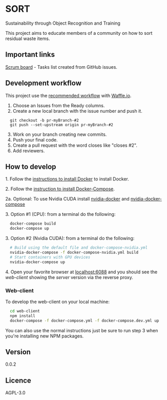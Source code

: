 # SORT
Sustainability through Object Recognition and Training

This project aims to educate members of a community on how to sort residual waste items.

## Important links
[Scrum board](https://waffle.io/SORT-ETS/SORT) - Tasks list created from GitHub issues.

## Development workflow
This project use the [recommended workflow](https://github.com/waffleio/waffle.io/wiki/Recommended-Workflow-Using-Pull-Requests-&-Automatic-Work-Tracking) with [Waffle.io](https://waffle.io/SORT-ETS/SORT).

1. Choose an Issues from the Ready columns.
2. Create a new local branch with the issue number and push it.

  ```
  	git checkout -b pr-myBranch-#2
  	git push --set-upstream origin pr-myBranch-#2
  ```
3. Work on your branch creating new commits.
4. Push your final code.
5. Create a pull request with the word closes like "closes #2".
6. Add reviewers.

## How to develop

1\. Follow the [instructions to install Docker](https://docs.docker.com/engine/installation/) to install Docker.

2\. Follow the [instruction to install Docker-Compose](https://docs.docker.com/compose/install/).

2a\. Optional: To use Nvidia CUDA install [nvidia-docker](https://github.com/NVIDIA/nvidia-docker#quick-start) and [nvidia-docker-compose](https://github.com/eywalker/nvidia-docker-compose)

3\. Option #1 (CPU): from a terminal do the following:

  ```sh
    docker-compose build
    docker-compose up
  ```

3\. Option #2 (Nvidia CUDA): from a terminal do the following:

  ```sh
    # Build using the default file and docker-compose-nvidia.yml
    nvidia-docker-compose -f docker-compose-nvidia.yml build
    # Start containers with GPU devices
    nvidia-docker-compose up
  ```

4\. Open your favorite browser at [localhost:6088](localhost:6088) and you should see the _web-client_ showing the _server_ version via the reverse proxy.

### Web-client

To develop the web-client on your local machine:

  ```sh
    cd web-client
    npm install
    docker-compose -f docker-compose.yml -f docker-compose.dev.yml up
  ```

You can also use the normal instructions just be sure to run step 3 when you're installing new NPM packages.

## Version
0.0.2

## Licence
AGPL-3.0
